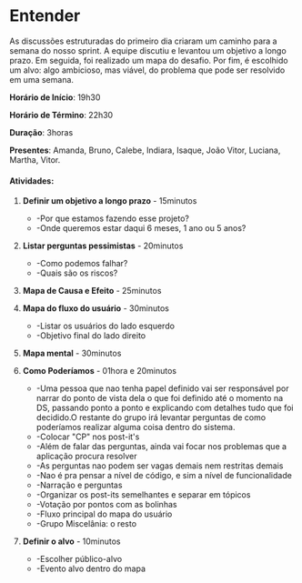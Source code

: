 # Entender
As discussões estruturadas do primeiro dia criaram um caminho para a semana do nosso sprint. A equipe discutiu e levantou um objetivo a longo prazo. Em seguida, foi realizado um mapa do desafio. Por fim, é escolhido um alvo: algo ambicioso, mas viável, do problema que pode ser resolvido em uma semana.

**Horário de Início**: 19h30

**Horário de Término**: 22h30

**Duração**: 3horas

**Presentes**: Amanda, Bruno, Calebe, Indiara, Isaque, João Vitor, Luciana, Martha, Vitor.

#### Atividades:

1. **Definir um objetivo a longo prazo** - 15minutos
    - -Por que estamos fazendo esse projeto?
    - -Onde queremos estar daqui 6 meses, 1 ano ou 5 anos?

2. **Listar perguntas pessimistas** - 20minutos
    - -Como podemos falhar?
    - -Quais são os riscos?

3. **Mapa de Causa e Efeito** - 25minutos

4. **Mapa do fluxo do usuário** - 30minutos
    - -Listar os usuários do lado esquerdo
    - -Objetivo final do lado direito

5. **Mapa mental** - 30minutos

6. **Como Poderíamos** - 01hora e 20minutos
    - -Uma pessoa que nao tenha papel definido vai ser responsável por narrar do ponto de vista dela o que foi definido até o momento na DS, passando ponto a ponto e explicando com detalhes tudo que foi decidido.O restante do grupo irá levantar perguntas de como poderíamos realizar alguma coisa dentro do sistema.
    - -Colocar "CP" nos post-it's
    - -Além de falar das perguntas, ainda vai focar nos problemas que a aplicação procura resolver
    - -As perguntas nao podem ser vagas demais nem restritas demais
    - -Nao é pra pensar a nível de código, e sim a nível de funcionalidade
    - -Narração e perguntas 
    - -Organizar os post-its semelhantes e separar em tópicos 
    - -Votação por pontos com as bolinhas
    - -Fluxo principal do mapa do usuário
    - -Grupo Miscelânia: o resto


7. **Definir o alvo** - 10minutos
    - -Escolher público-alvo
    - -Evento alvo dentro do mapa

